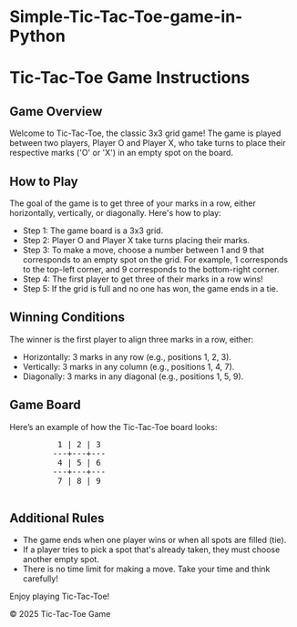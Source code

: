 # Simple-Tic-Tac-Toe-game-in-Python
<!DOCTYPE html>
<html lang="en">
<head>
    <meta charset="UTF-8">
    <meta name="viewport" content="width=device-width, initial-scale=1.0">
    <h1>Tic-Tac-Toe Game Instructions</h1>
    <div class="instructions">
        <h2>Game Overview</h2>
        <p>
            Welcome to Tic-Tac-Toe, the classic 3x3 grid game! The game is played between two players, 
            <span class="highlight">Player O</span> and <span class="highlight">Player X</span>, who take turns to 
            place their respective marks ('O' or 'X') in an empty spot on the board.
        </p>
        <h2>How to Play</h2>
        <p>
            The goal of the game is to get three of your marks in a row, either horizontally, vertically, or diagonally. 
            Here's how to play:
        </p>
        <ul>
            <li><span class="highlight">Step 1:</span> The game board is a 3x3 grid.</li>
            <li><span class="highlight">Step 2:</span> Player O and Player X take turns placing their marks.</li>
            <li><span class="highlight">Step 3:</span> To make a move, choose a number between 1 and 9 that corresponds to an empty spot on the grid. For example, 1 corresponds to the top-left corner, and 9 corresponds to the bottom-right corner.</li>
            <li><span class="highlight">Step 4:</span> The first player to get three of their marks in a row wins!</li>
            <li><span class="highlight">Step 5:</span> If the grid is full and no one has won, the game ends in a tie.</li>
        </ul>
        <h2>Winning Conditions</h2>
        <p>The winner is the first player to align three marks in a row, either:</p>
        <ul>
            <li>Horizontally: 3 marks in any row (e.g., positions 1, 2, 3).</li>
            <li>Vertically: 3 marks in any column (e.g., positions 1, 4, 7).</li>
            <li>Diagonally: 3 marks in any diagonal (e.g., positions 1, 5, 9).</li>
        </ul>
        <h2>Game Board</h2>
        <p>Here’s an example of how the Tic-Tac-Toe board looks:</p>
        <pre>
          1 | 2 | 3
         ---+---+---
          4 | 5 | 6
         ---+---+---
          7 | 8 | 9
        </pre>
        <h2>Additional Rules</h2>
        <ul>
            <li>The game ends when one player wins or when all spots are filled (tie).</li>
            <li>If a player tries to pick a spot that's already taken, they must choose another empty spot.</li>
            <li>There is no time limit for making a move. Take your time and think carefully!</li>
        </ul>
    </div>
    <footer>
        <p>Enjoy playing Tic-Tac-Toe!</p>
        <p>&copy; 2025 Tic-Tac-Toe Game</p>
    </footer>

